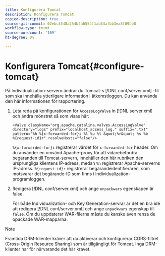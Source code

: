 ```yaml
---
title: Konfigurera Tomcat
description: Konfigurera Tomcat
copied-description: true
source-git-commit: 02ebc3548a254b2a6554f1ab34afbb3ea5f09bb8
workflow-type: tm+mt
source-wordcount: '169'
ht-degree: 0%

---
```


# Konfigurera Tomcat{#configure-tomcat}

På Individualization-servern ändrar du Tomcat-s [!DNL conf/server.xml] -fil som ska innehålla ytterligare information i åtkomstloggen. Du kan använda den här informationen för rapportering.

1. Leta reda på konfigurationen för `AccessLogValve` in [!DNL server.xml] och ändra mönstret så som visas här:

   ```
   <Valve className="org.apache.catalina.valves.AccessLogValve" 
   directory="logs" prefix="localhost_access_log." suffix=".txt" 
   pattern="%h %{x-forwarded-for}i %l %u %t &quot;%r&quot; %s %b 
   %{request-id}r" resolveHosts="false"/>
   ```

   `%{x-forwarded-for}i` registrerar värdet för `x-forwarded-for` header. Om du använder en omvänd Apache-proxy för att vidarebefordra begäranden till Tomcat-servern, innehåller den här rubriken den ursprungliga klientens IP-adress, medan `%h` registrerar Apache-serverns IP-adress. `%{request-id}r` registrerar begärandeidentifieraren, som motsvarar det begärande-ID som finns i Individualization-programloggen.

1. Redigera [!DNL conf/server.xml] och ange `unpackwars` egenskapen är false.

   För både Individualization- och Key Generation-servrar är det en bra idé att redigera [!DNL conf/server.xml] och ange `unpackwars` egenskap till `false`. Om du uppdaterar WAR-filerna måste du kanske även rensa de opackade WAR-mapparna.

>[!NOTE]
>
>Framtida DRM-klienter kräver att du aktiverar och konfigurerar CORS-filtret (Cross-Origin Resource Sharing) som är tillgängligt för Tomcat. Inga DRM-klienter har för närvarande det här kravet.
